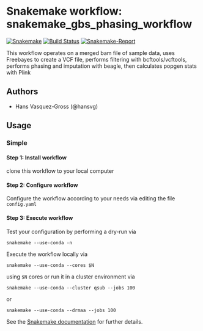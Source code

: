 # Snakemake workflow: snakemake_gbs_phasing_workflow

[![Snakemake](https://img.shields.io/badge/snakemake-≥5.2.1-brightgreen.svg)](https://snakemake.bitbucket.io)
[![Build Status](https://travis-ci.org/snakemake-workflows/rna-seq-star-deseq2.svg?branch=master)](https://travis-ci.org/snakemake-workflows/rna-seq-star-deseq2)
[![Snakemake-Report](https://img.shields.io/badge/snakemake-report-green.svg)](https://cdn.rawgit.com/snakemake-workflows/rna-seq-star-deseq2/master/.test/report.html)

This workflow operates on a merged bam file of sample data, uses Freebayes to create a VCF file, performs filtering with bcftools/vcftools, performs phasing and imputation with beagle, then calculates popgen stats with Plink

## Authors

* Hans Vasquez-Gross (@hansvg)

## Usage

### Simple

#### Step 1: Install workflow

clone this workflow to your local computer

#### Step 2: Configure workflow

Configure the workflow according to your needs via editing the file `config.yaml`



#### Step 3: Execute workflow

Test your configuration by performing a dry-run via

    snakemake --use-conda -n

Execute the workflow locally via

    snakemake --use-conda --cores $N

using `$N` cores or run it in a cluster environment via

    snakemake --use-conda --cluster qsub --jobs 100

or

    snakemake --use-conda --drmaa --jobs 100

See the [Snakemake documentation](https://snakemake.readthedocs.io/en/stable/executable.html) for further details.

